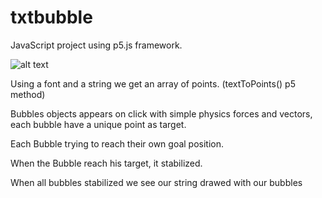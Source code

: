 # txtbubble

JavaScript project using p5.js framework.

![alt text](http://f.angiva.re/cjjwA)

Using a font and a string we get an array of points.  (textToPoints() p5 method)

Bubbles objects appears on click with simple physics forces and vectors, each bubble have a unique point as target. 

Each Bubble trying to reach their own goal position.

When the Bubble reach his target, it stabilized.

When all bubbles stabilized we see our string drawed with our bubbles

